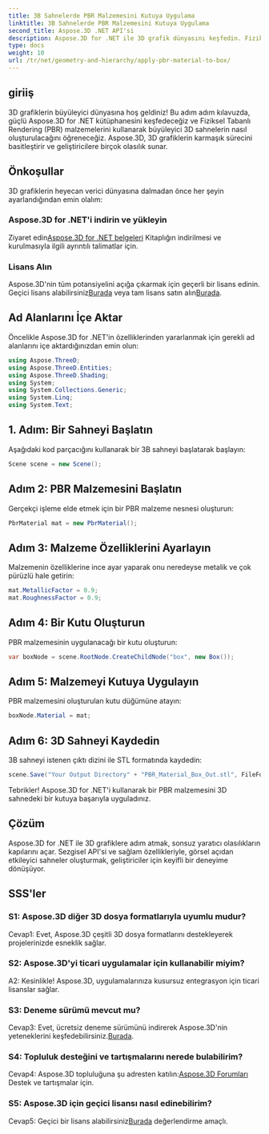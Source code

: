 ```yaml
---
title: 3B Sahnelerde PBR Malzemesini Kutuya Uygulama
linktitle: 3B Sahnelerde PBR Malzemesini Kutuya Uygulama
second_title: Aspose.3D .NET API'si
description: Aspose.3D for .NET ile 3D grafik dünyasını keşfedin. Fiziksel Tabanlı İşleme malzemelerini kullanarak zahmetsizce sürükleyici sahneler oluşturun.
type: docs
weight: 10
url: /tr/net/geometry-and-hierarchy/apply-pbr-material-to-box/
---
```

## giriiş

3D grafiklerin büyüleyici dünyasına hoş geldiniz! Bu adım adım kılavuzda, güçlü Aspose.3D for .NET kütüphanesini keşfedeceğiz ve Fiziksel Tabanlı Rendering (PBR) malzemelerini kullanarak büyüleyici 3D sahnelerin nasıl oluşturulacağını öğreneceğiz. Aspose.3D, 3D grafiklerin karmaşık sürecini basitleştirir ve geliştiricilere birçok olasılık sunar.

## Önkoşullar

3D grafiklerin heyecan verici dünyasına dalmadan önce her şeyin ayarlandığından emin olalım:

### Aspose.3D for .NET'i indirin ve yükleyin

 Ziyaret edin[Aspose.3D for .NET belgeleri](https://reference.aspose.com/3d/net/) Kitaplığın indirilmesi ve kurulmasıyla ilgili ayrıntılı talimatlar için.

### Lisans Alın

 Aspose.3D'nin tüm potansiyelini açığa çıkarmak için geçerli bir lisans edinin. Geçici lisans alabilirsiniz[Burada](https://purchase.aspose.com/temporary-license/) veya tam lisans satın alın[Burada](https://purchase.aspose.com/buy).

## Ad Alanlarını İçe Aktar

Öncelikle Aspose.3D for .NET'in özelliklerinden yararlanmak için gerekli ad alanlarını içe aktardığınızdan emin olun:

```csharp
using Aspose.ThreeD;
using Aspose.ThreeD.Entities;
using Aspose.ThreeD.Shading;
using System;
using System.Collections.Generic;
using System.Linq;
using System.Text;
```

## 1. Adım: Bir Sahneyi Başlatın

Aşağıdaki kod parçacığını kullanarak bir 3B sahneyi başlatarak başlayın:

```csharp
Scene scene = new Scene();
```

## Adım 2: PBR Malzemesini Başlatın

Gerçekçi işleme elde etmek için bir PBR malzeme nesnesi oluşturun:

```csharp
PbrMaterial mat = new PbrMaterial();
```

## Adım 3: Malzeme Özelliklerini Ayarlayın

Malzemenin özelliklerine ince ayar yaparak onu neredeyse metalik ve çok pürüzlü hale getirin:

```csharp
mat.MetallicFactor = 0.9;
mat.RoughnessFactor = 0.9;
```

## Adım 4: Bir Kutu Oluşturun

PBR malzemesinin uygulanacağı bir kutu oluşturun:

```csharp
var boxNode = scene.RootNode.CreateChildNode("box", new Box());
```

## Adım 5: Malzemeyi Kutuya Uygulayın

PBR malzemesini oluşturulan kutu düğümüne atayın:

```csharp
boxNode.Material = mat;
```

## Adım 6: 3D Sahneyi Kaydedin

3B sahneyi istenen çıktı dizini ile STL formatında kaydedin:

```csharp
scene.Save("Your Output Directory" + "PBR_Material_Box_Out.stl", FileFormat.STLASCII);
```

Tebrikler! Aspose.3D for .NET'i kullanarak bir PBR malzemesini 3D sahnedeki bir kutuya başarıyla uyguladınız.

## Çözüm

Aspose.3D for .NET ile 3D grafiklere adım atmak, sonsuz yaratıcı olasılıkların kapılarını açar. Sezgisel API'si ve sağlam özellikleriyle, görsel açıdan etkileyici sahneler oluşturmak, geliştiriciler için keyifli bir deneyime dönüşüyor.

## SSS'ler

### S1: Aspose.3D diğer 3D dosya formatlarıyla uyumlu mudur?

Cevap1: Evet, Aspose.3D çeşitli 3D dosya formatlarını destekleyerek projelerinizde esneklik sağlar.

### S2: Aspose.3D'yi ticari uygulamalar için kullanabilir miyim?

A2: Kesinlikle! Aspose.3D, uygulamalarınıza kusursuz entegrasyon için ticari lisanslar sağlar.

### S3: Deneme sürümü mevcut mu?

 Cevap3: Evet, ücretsiz deneme sürümünü indirerek Aspose.3D'nin yeteneklerini keşfedebilirsiniz.[Burada](https://releases.aspose.com/).

### S4: Topluluk desteğini ve tartışmalarını nerede bulabilirim?

 Cevap4: Aspose.3D topluluğuna şu adresten katılın:[Aspose.3D Forumları](https://forum.aspose.com/c/3d/18) Destek ve tartışmalar için.

### S5: Aspose.3D için geçici lisansı nasıl edinebilirim?

 Cevap5: Geçici bir lisans alabilirsiniz[Burada](https://purchase.aspose.com/temporary-license/) değerlendirme amaçlı.